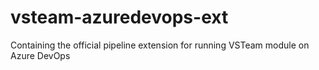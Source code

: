 # vsteam-azuredevops-ext
Containing the official pipeline extension for running VSTeam module on Azure DevOps
